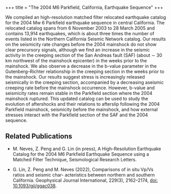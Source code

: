 +++
title = "The 2004 M6 Parkfield, California, Earthquake Sequence"
+++

We compiled an high-resolution matched filter relocated earthquake catalog for the 2004 Mw 6 Parkfield earthquake sequence in central California. The relocated catalog spans from 6 November 2003 to 28 March 2005 and contains 13,914 earthquakes, which is about three times the number of events listed in the Northern California Seismic Network catalog. Our results on the seismicity
rate changes before the 2004 mainshock do not show clear precursory signals, although we find an increase in the seismic activity in the creeping section of the San Andreas fault (SAF) (about ∼ 30 km northwest of the mainshock epicenter) in the weeks prior to the mainshock. We also observe a decrease in the b-value parameter in the Gutenberg–Richter relationship in the creeping section in the weeks prior to the mainshock. Our results suggest stress is increasingly released seismically in the creeping section, accompanied by a decreasing aseismic creeping rate before the mainshock occurrence. However, b-value and seismicity rates remain stable in the Parkfield section where the 2004 mainshock ruptured. This updated catalog can be used to study the evolution of aftershocks and their relations to afterslip following the 2004 Parkfield mainshock, seismicity before the mainshock, and how external stresses interact with the Parkfield section of the SAF and the 2004 sequence.

## Related Publications

+ M. Neves, Z. Peng and G. Lin (in press), A High-Resolution Earthquake Catalog for the 2004 M6 Parkfield Earthquake Sequence using a Matched Filter Technique, Seismological Research Letters.

+ G. Lin, Z. Peng and M. Neves (2022), Comparisons of in situ Vp/Vs ratios and seismic char- acteristics between northern and southern California. Geophysical Journal International, 229(3), 2162–2174, [doi: 10.1093/gji/ggac038](https://doi.org/10.1093/gji/ggac038).